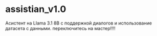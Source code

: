 # assistian_v1.0
Асистент на Llama 3.1 8B с поддержкой диалогов и использование датасета с данными. 
переключитесь на мастер!!!!

